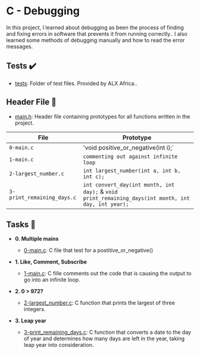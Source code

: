 # C - Debugging 

In this project, I learned about  debugging as been the process of finding and fixing errors in software that prevents it from running correctly.. I also learned some methods of debugging manually and how to read the error messages. 

## Tests :heavy_check_mark:

* [tests](./tests): Folder of test files. Provided by ALX Africa..

## Header File :file_folder:

* [main.h](./main.h): Header file containing prototypes for all
functions written in the project.

| File                     | Prototype                        |
| ------------------------ | -------------------------------- |
| `0-main.c`           | 'void positive_or_negative(int i);`     |
| `1-main.c` | `commenting out against infinite loop` |
| `2-largest_number.c `          | `int largest_number(int a, int b, int c);`           |
| `3-print_remaining_days.c`            |`int convert_day(int month, int day);` & `void print_remaining_days(int month, int day, int year);`           |


## Tasks :page_with_curl:

* **0. Multiple mains**
  * [0-main.c](./0-main.c): C file that  test for a postitive_or_negative() 

* **1. Like, Comment, Subscribe**
  * [1-main.c](./1-main.c): C fille comments out the code that is causing the output to go into an infinite loop. 

* **2. 0 > 972?**
  * [2-largest_number.c](./2-largest_number.c): C function that prints the largest of three integers.

* **3. Leap year**
  * [3-print_remaining_days.c](./3-print_remaining_days.c): C function that converts a date to the day of year and determines how many days are left in the year, taking leap year into consideration. 

